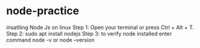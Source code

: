 # node-practice
insatlling Node Js on linux
Step 1: Open your terminal or press Ctrl + Alt + T.
Step 2: sudo apt install nodejs
Step 3: to verify node installed enter command node -v or node –version

